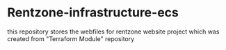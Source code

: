 # Rentzone-infrastructure-ecs
this repository stores the webfiles for rentzone website project which was created from "Terraform Module" repository
